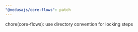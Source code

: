 ```yaml
---
"@medusajs/core-flows": patch
---
```


chore(core-flows): use directory convention for locking steps
